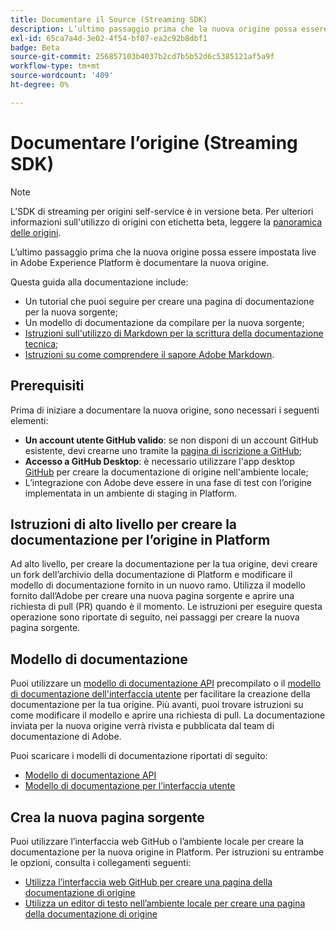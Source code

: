 ```yaml
---
title: Documentare il Source (Streaming SDK)
description: L’ultimo passaggio prima che la nuova origine possa essere pubblicata in Adobe Experience Platform è documentarne la nuova.
exl-id: 65ca7a4d-3e02-4f54-bf07-ea2c92b8dbf1
badge: Beta
source-git-commit: 256857103b4037b2cd7b5b52d6c5385121af5a9f
workflow-type: tm+mt
source-wordcount: '409'
ht-degree: 0%

---
```


# Documentare l’origine (Streaming SDK)

>[!NOTE]
>
>L’SDK di streaming per origini self-service è in versione beta. Per ulteriori informazioni sull&#39;utilizzo di origini con etichetta beta, leggere la [panoramica delle origini](../../home.md#terms-and-conditions).

L’ultimo passaggio prima che la nuova origine possa essere impostata live in Adobe Experience Platform è documentare la nuova origine.

Questa guida alla documentazione include:

* Un tutorial che puoi seguire per creare una pagina di documentazione per la nuova sorgente;
* Un modello di documentazione da compilare per la nuova sorgente;
* [Istruzioni sull&#39;utilizzo di Markdown per la scrittura della documentazione tecnica](https://experienceleague.adobe.com/docs/contributor/contributor-guide/writing-essentials/markdown.html);
* [Istruzioni su come comprendere il sapore Adobe Markdown](https://experienceleague.adobe.com/docs/contributor/contributor-guide/writing-essentials/markdown.html#custom-markdown-extensions).

## Prerequisiti

Prima di iniziare a documentare la nuova origine, sono necessari i seguenti elementi:

* **Un account utente GitHub valido**: se non disponi di un account GitHub esistente, devi crearne uno tramite la [pagina di iscrizione a GitHub](https://github.com/);
* **Accesso a GitHub Desktop**: è necessario utilizzare l&#39;app desktop [GitHub](https://desktop.github.com/) per creare la documentazione di origine nell&#39;ambiente locale;
* L’integrazione con Adobe deve essere in una fase di test con l’origine implementata in un ambiente di staging in Platform.

## Istruzioni di alto livello per creare la documentazione per l’origine in Platform

Ad alto livello, per creare la documentazione per la tua origine, devi creare un fork dell’archivio della documentazione di Platform e modificare il modello di documentazione fornito in un nuovo ramo. Utilizza il modello fornito dall’Adobe per creare una nuova pagina sorgente e aprire una richiesta di pull (PR) quando è il momento. Le istruzioni per eseguire questa operazione sono riportate di seguito, nei passaggi per creare la nuova pagina sorgente.

## Modello di documentazione

Puoi utilizzare un [modello di documentazione API](streaming-template-api.md) precompilato o il [modello di documentazione dell&#39;interfaccia utente](streaming-template-ui.md) per facilitare la creazione della documentazione per la tua origine. Più avanti, puoi trovare istruzioni su come modificare il modello e aprire una richiesta di pull. La documentazione inviata per la nuova origine verrà rivista e pubblicata dal team di documentazione di Adobe.

Puoi scaricare i modelli di documentazione riportati di seguito:

* [Modello di documentazione API](../assets/streaming/streaming-template-api.zip)
* [Modello di documentazione per l’interfaccia utente](../assets/streaming/streaming-template-ui.zip)

## Crea la nuova pagina sorgente

Puoi utilizzare l’interfaccia web GitHub o l’ambiente locale per creare la documentazione per la nuova origine in Platform. Per istruzioni su entrambe le opzioni, consulta i collegamenti seguenti:

* [Utilizza l’interfaccia web GitHub per creare una pagina della documentazione di origine](../documentation/github.md)
* [Utilizza un editor di testo nell’ambiente locale per creare una pagina della documentazione di origine](../documentation/text-editor.md)
